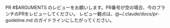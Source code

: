 PR #$ARGUMENTS のレビューをお願いします。PR番号が空の場合、今のブランチのPRをレビューしてください。
レビュー観点は、@~/.claude/docs/pr-guideline.md のガイドラインにしたがってください。
